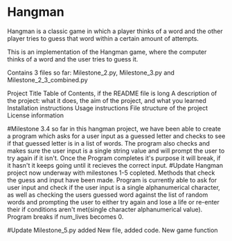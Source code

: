 # Hangman
Hangman is a classic game in which a player thinks of a word and the other player tries to guess that word within a certain amount of attempts.

This is an implementation of the Hangman game, where the computer thinks of a word and the user tries to guess it. 

Contains 3 files so far: Milestone_2.py, Milestone_3.py and Milestone_2_3_combined.py

Project Title
Table of Contents, if the README file is long
A description of the project: what it does, the aim of the project, and what you learned
Installation instructions
Usage instructions
File structure of the project
License information

#Milestone 3.4
so far in this hangman project, we have been able to create a program which asks for a user input as a guessed letter and checks to see if that guessed letter is in a list of words. The program also checks and makes sure the user input is a single string value and will prompt the user to try again if it isn't. Once the Program completes it's purpose it will break, if it hasn't it keeps going until it recieves the correct input.
#Update 
Hangman project now underway with milestones 1-5 copleted.
 Methods that check the guess and input have been made. Program is currently able to ask for user input and check if the user input is a single alphanumerical character, as well as checking the users guessed word against the list of random words and prompting the user to either try again and lose a life or re-enter their if conditions aren't met(single character alphanumerical value).
Program breaks if num_lives becomes 0.



#Update Milestone_5.py added
New file, added code. New game function


